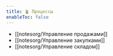 ```yaml
---
title: 🪴 Процессы
enableToc: false
---
```


- [[notesorg/Управление продажами]]
- [[notesorg/Управление закупками]]
- [[notesorg/Управление складом]]



